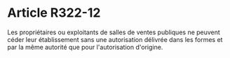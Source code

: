 # Article R322-12

Les propriétaires ou exploitants de salles de ventes publiques ne peuvent céder leur établissement sans une autorisation délivrée dans les formes et par la même autorité que pour l'autorisation d'origine.
